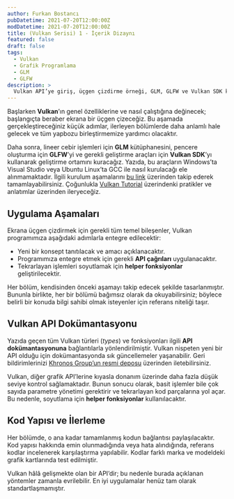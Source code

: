 ```yaml
---
author: Furkan Bostancı
pubDatetime: 2021-07-20T12:00:00Z
modDatetime: 2021-07-20T12:00:00Z
title: (Vulkan Serisi) 1 - İçerik Dizaynı
featured: false
draft: false
tags:
  - Vulkan
  - Grafik Programlama
  - GLM
  - GLFW
description: >
  Vulkan API’ye giriş, üçgen çizdirme örneği, GLM, GLFW ve Vulkan SDK kullanımı üzerine detaylı rehber.
---
```


Başlarken **Vulkan**’ın genel özelliklerine ve nasıl çalıştığına değinecek; başlangıçta beraber ekrana bir üçgen çizeceğiz. Bu aşamada gerçekleştireceğiniz küçük adımlar, ilerleyen bölümlerde daha anlamlı hale gelecek ve tüm yapbozu birleştirmemize yardımcı olacaktır.

Daha sonra, lineer cebir işlemleri için **GLM** kütüphanesini, pencere oluşturma için **GLFW**’yi ve gerekli geliştirme araçları için **Vulkan SDK**’yı kullanarak geliştirme ortamını kuracağız. Yazıda, bu araçların Windows’ta Visual Studio veya Ubuntu Linux’ta GCC ile nasıl kurulacağı ele alınmamaktadır. İlgili kurulum aşamalarını [bu link](https://vulkan-tutorial.com/Development_environment) üzerinden takip ederek tamamlayabilirsiniz.
Çoğunlukla [Vulkan Tutorial](https://vulkan-tutorial.com/) üzerindenki pratikler ve anlatımlar üzerinden ileryeceğiz.

## Uygulama Aşamaları

Ekrana üçgen çizdirmek için gerekli tüm temel bileşenler, Vulkan programımıza aşağıdaki adımlarla entegre edilecektir:

- Yeni bir konsept tanıtılacak ve amacı açıklanacaktır.
- Programımıza entegre etmek için gerekli **API çağrıları** uygulanacaktır.
- Tekrarlayan işlemleri soyutlamak için **helper fonksiyonlar** geliştirilecektir.

Her bölüm, kendisinden önceki aşamayı takip edecek şekilde tasarlanmıştır. Bununla birlikte, her bir bölümü bağımsız olarak da okuyabilirsiniz; böylece belirli bir konuda bilgi sahibi olmak isteyenler için referans niteliği taşır.

## Vulkan API Dokümantasyonu

Yazıda geçen tüm Vulkan türleri (*types*) ve fonksiyonları ilgili **API dokümantasyonuna** bağlantılarla yönlendirilmiştir. Vulkan nispeten yeni bir API olduğu için dokümantasyonda sık güncellemeler yaşanabilir. Geri bildirimlerinizi [Khronos Group’un resmi deposu](https://github.com/KhronosGroup/Vulkan-Docs) üzerinden iletebilirsiniz.

Vulkan, diğer grafik API’lerine kıyasla donanım üzerinde daha fazla düşük seviye kontrol sağlamaktadır. Bunun sonucu olarak, basit işlemler bile çok sayıda parametre yönetimi gerektirir ve tekrarlayan kod parçalarına yol açar. Bu nedenle, soyutlama için **helper fonksiyonlar** kullanılacaktır.

## Kod Yapısı ve İlerleme

Her bölümde, o ana kadar tamamlanmış kodun bağlantısı paylaşılacaktır. Kod yapısı hakkında emin olunmadığında veya hata alındığında, referans kodlar incelenerek karşılaştırma yapılabilir. Kodlar farklı marka ve modeldeki grafik kartlarında test edilmiştir.

Vulkan hâlâ gelişmekte olan bir API’dir; bu nedenle burada açıklanan yöntemler zamanla evrilebilir. En iyi uygulamalar henüz tam olarak standartlaşmamıştır.
